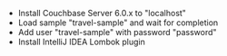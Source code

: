 * Install Couchbase Server 6.0.x to "localhost"
* Load sample "travel-sample" and wait for completion
* Add user "travel-sample" with password "password"
* Install IntelliJ IDEA Lombok plugin
